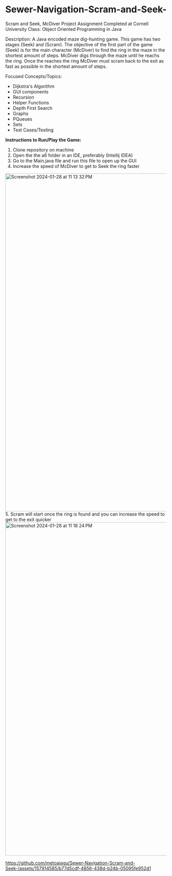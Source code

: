# Sewer-Navigation-Scram-and-Seek-

Scram and Seek, McDiver Project 
Assignment Completed at Cornell University
Class: Object Oriented Programming in Java

Description: A Java encoded maze dig-hunting game. This game has two stages (Seek) and (Scram). The objective of the first part of the game (Seek) is for the main character (McDiver) to find the ring in the maze in the shortest amount of steps. McDiver digs through the maze until he reachs the ring. Once the reaches the ring McDiver must scram back to the exit as fast as possible in the shortest amount of steps. 

Focused Concepts/Topics:
- Dijkstra's Algorithm
- GUI components
- Recursion
- Helper Functions
- Depth First Search
- Graphs
- PQueues
- Sets
- Test Cases/Testing

**Instructions to Run/Play the Game:**
1.  Clone repository on machine
2.  Open the the a6 folder in an IDE, preferably (Intellij IDEA)
3.  Go to the Main.java file and run this file to open up the GUI
4.  Increase the speed of McDiver to get to Seek the ring faster
 <img width="1053" alt="Screenshot 2024-01-28 at 11 13 32 PM" src="https://github.com/metoajagu/Sewer-Navigation-Scram-and-Seek-/assets/157914585/2e11b916-087a-4f23-8872-705f03662cf5">
5.  Scram will start once the ring is found and you can increase the speed to get to the exit quicker
<img width="1039" alt="Screenshot 2024-01-28 at 11 18 24 PM" src="https://github.com/metoajagu/Sewer-Navigation-Scram-and-Seek-/assets/157914585/dc8538e7-1d33-4cf9-97de-8f66ba10805a">





https://github.com/metoajagu/Sewer-Navigation-Scram-and-Seek-/assets/157914585/b77d5cdf-4856-438d-b24b-05095fe952d1

